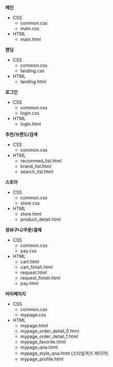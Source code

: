 
**메인**
  * CSS
    * common.css 
    * main.css 
  * HTML
    * main.html
    
**랜딩**
  * CSS
    * common.css 
    * landing.css 
  * HTML
    * landing.html
    
**로그인**
  * CSS
    * common.css 
    * login.css 
  * HTML
    * login.html

**추천/브랜드/검색**
  * CSS
    * common.css 
  * HTML
    * recommed_list.html
    * brand_list.html
    * search_list.html

**스토어**
  * CSS
    * common.css 
    * store.css 
  * HTML
    * store.html
    * product_detail.html
    
**장바구니/주문/결제**
  * CSS
    * common.css 
    * pay.css 
  * HTML
    * cart.html
    * cart_finish.html
    * request.html
    * request_finish.html 
    * pay.html
    
**마이페이지**
  * CSS
    * common.css 
    * mypage.css 
  * HTML
    * mypage.html
    * mypage_order_detail_0.html
    * mypage_order_detail_1.html
    * mypage_favorite.html
    * mypage_qna.html
    * mypage_style_qna.html (스타일퀴즈 레이어)
    * mypage_profile.html
